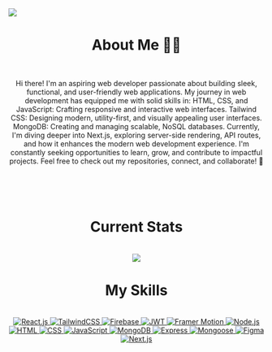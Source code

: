 <a>
  <img src="https://res.cloudinary.com/dzdvs6gaf/image/upload/v1738758972/svgviewer-output_ibed2n.svg"/>
</a>

<div align="center">
  
  # About Me 👨‍💻

<br />
  
  
  Hi there! I'm an aspiring web developer passionate about building sleek, functional, and user-friendly web applications. My journey in web development has equipped me with solid skills in:
  HTML, CSS, and JavaScript: Crafting responsive and interactive web interfaces.
  Tailwind CSS: Designing modern, utility-first, and visually appealing user interfaces.
  MongoDB: Creating and managing scalable, NoSQL databases.
  Currently, I'm diving deeper into Next.js, exploring server-side rendering, API routes, and how it enhances the modern web development experience. I'm constantly seeking opportunities to learn, grow, and contribute to impactful projects. Feel free to check out my repositories, connect, and collaborate! 🚀
</div>
<br />
<br />
<br />

<div align="center">

  # Current Stats

<br />


  <img src="https://github-readme-streak-stats.herokuapp.com?user=whoishasan&theme=react&hide_border=true&background=0D1117&stroke=0D1117&fire=FF1CF7&sideLabels=00F0FF&currStreakNum=FF1CF7&ring=FF1CF7&currStreakLabel=FF1CF7&sideNums=00F0FF"/>
  
</div>

<div align="center">

  # My Skills

  <br />
  
<a href="https://reactjs.org" target="_blank">
  <img src="https://img.shields.io/badge/-React_JS-black?style=for-the-badge&logoColor=white&logo=react&color=61DAFB" alt="React.js" />
</a>
<a href="https://tailwindcss.com" target="_blank">
  <img src="https://img.shields.io/badge/-Tailwind_CSS-black?style=for-the-badge&logoColor=white&logo=tailwindcss&color=06B6D4" alt="TailwindCSS" />
</a>
<a href="https://firebase.google.com" target="_blank">
  <img src="https://img.shields.io/badge/-Firebase-black?style=for-the-badge&logo=firebase&logoColor=white&color=FFCA28" alt="Firebase" />
</a>
<a href="https://jwt.io" target="_blank">
  <img src="https://img.shields.io/badge/-JWT-black?style=for-the-badge&logo=JSON-web-tokens&logoColor=white&color=FF4081" alt="JWT" />
</a>
<a href="https://www.framer.com/motion/" target="_blank">
  <img src="https://img.shields.io/badge/-Framer%20Motion-black?style=for-the-badge&logo=framer&logoColor=white&color=0055FF" alt="Framer Motion" />
</a>
<a href="https://nodejs.org" target="_blank">
  <img src="https://img.shields.io/badge/-Node.js-black?style=for-the-badge&logo=node.js&logoColor=white&color=339933" alt="Node.js" />
</a>
<a href="https://developer.mozilla.org/en-US/docs/Web/HTML" target="_blank">
  <img src="https://img.shields.io/badge/-HTML-black?style=for-the-badge&logo=html5&logoColor=white&color=E34F26" alt="HTML" />
</a>
<a href="https://developer.mozilla.org/en-US/docs/Web/CSS" target="_blank">
  <img src="https://img.shields.io/badge/-CSS-black?style=for-the-badge&logo=css3&logoColor=white&color=1572B6" alt="CSS" />
</a>
<a href="https://developer.mozilla.org/en-US/docs/Web/JavaScript" target="_blank">
  <img src="https://img.shields.io/badge/-JavaScript-black?style=for-the-badge&logo=javascript&logoColor=white&color=F7DF1E" alt="JavaScript" />
</a>
<a href="https://www.mongodb.com" target="_blank">
  <img src="https://img.shields.io/badge/-MongoDB-black?style=for-the-badge&logo=mongodb&logoColor=white&color=47A248" alt="MongoDB" />
</a>
<a href="https://expressjs.com" target="_blank">
  <img src="https://img.shields.io/badge/-Express-black?style=for-the-badge&logo=express&logoColor=white&color=000000" alt="Express" />
</a>
<a href="https://mongoosejs.com" target="_blank">
  <img src="https://img.shields.io/badge/-Mongoose-black?style=for-the-badge&logo=mongoose&logoColor=white&color=880000" alt="Mongoose" />
</a>
<a href="https://www.figma.com" target="_blank">
  <img src="https://img.shields.io/badge/-Figma-black?style=for-the-badge&logo=figma&logoColor=white&color=F24E1E" alt="Figma" />
</a>
<a href="https://nextjs.org" target="_blank">
  <img src="https://img.shields.io/badge/-Next.js-black?style=for-the-badge&logo=next.js&logoColor=white&color=000000" alt="Next.js" />
</a>
</div>
